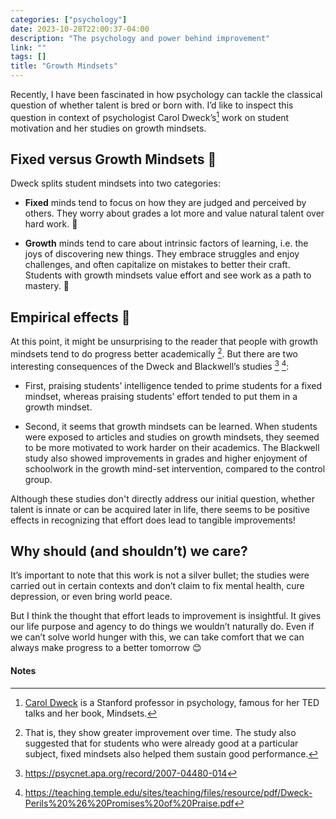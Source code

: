 ```yaml
---
categories: ["psychology"]
date: 2023-10-28T22:00:37-04:00
description: "The psychology and power behind improvement"
link: ""
tags: []
title: "Growth Mindsets"
---
```


Recently, I have been fascinated in how psychology can tackle the classical question of whether talent is bred or born with. I’d like to inspect this question in context of psychologist Carol Dweck’s[^1] work on student motivation and her studies on growth mindsets.

## Fixed versus Growth Mindsets 🧠

Dweck splits student mindsets into two categories:

* **Fixed** minds tend to focus on how they are judged and perceived by others. They worry about grades a lot more and value natural talent over hard work. 📏

* **Growth** minds tend to care about intrinsic factors of learning, i.e. the joys of discovering new things. They embrace struggles and enjoy challenges, and often capitalize on mistakes to better their craft. Students with growth mindsets value effort and see work as a path to mastery. 💪

## Empirical effects 📃

At this point, it might be unsurprising to the reader that people with growth mindsets tend to do progress better academically [^2]. But there are two interesting consequences of the Dweck and Blackwell’s studies [^3] [^4]:

* First, praising students’ intelligence tended to prime students for a fixed mindset, whereas praising students’ effort tended to put them in a growth mindset.

* Second, it seems that growth mindsets can be learned. When students were exposed to articles and studies on growth mindsets, they seemed to be more motivated to work harder on their academics. The Blackwell study also showed improvements in grades and higher enjoyment of schoolwork in the growth mind-set intervention, compared to the control group.

Although these studies don't directly address our initial question, whether talent is innate or can be acquired later in life, there seems to be positive effects in recognizing that effort does lead to tangible improvements!

## Why should (and shouldn’t) we care?

It’s important to note that this work is not a silver bullet; the studies were carried out in certain contexts and don’t claim to fix mental health, cure depression, or even bring world peace.

But I think the thought that effort leads to improvement is insightful. It gives our life purpose and agency to do things we wouldn’t naturally do. Even if we can’t solve world hunger with this, we can take comfort that we can always make progress to a better tomorrow 😊

#### Notes

[^1]: [Carol Dweck](https://en.wikipedia.org/wiki/Carol_Dweck) is a Stanford professor in psychology, famous for her TED talks and her book, Mindsets.

[^2]: That is, they show greater improvement over time. The study also suggested that for students who were already good at a particular subject, fixed mindsets also helped them sustain good performance.

[^3]: https://psycnet.apa.org/record/2007-04480-014

[^4]: https://teaching.temple.edu/sites/teaching/files/resource/pdf/Dweck-Perils%20%26%20Promises%20of%20Praise.pdf 